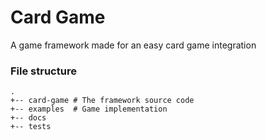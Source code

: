 # Card Game
A game framework made for an easy card game integration

### File structure
```
.
+-- card-game # The framework source code
+-- examples  # Game implementation
+-- docs
+-- tests
```